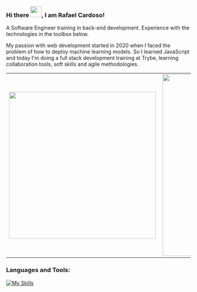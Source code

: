 ### Hi there <img src="https://raw.githubusercontent.com/MartinHeinz/MartinHeinz/master/wave.gif" width="30px">, I am Rafael Cardoso!
A Software Engineer training in back-end development. Experience with the technologies in the toolbox below.
<p>
My passion with web development started in 2020 when I faced the problem of how to deploy machine learning models. So I learned JavaScript and today I'm doing a full stack development training at Trybe, learning collaboration tools, soft skills and agile methodologies.
</p>

<center>
<table>
    <tr>
        <td><img width="400px" align="left" src="https://github-readme-stats.vercel.app/api/top-langs/?username=rafaelfcardoso&layout=compact&theme=prussian" /></td>
        <td><img width="495px" align="left" src="https://github-readme-stats.vercel.app/api?username=rafaelfcardoso&layout=compact&theme=prussian"/></td>
    </tr>   
</table>
</center>

<h3 align="left">Languages and Tools:</h3>

[![My Skills](https://skillicons.dev/icons?i=bash,css,javascript,mysql,express,react,nodejs,redux,python,docker,git,figma)](https://skillicons.dev)







